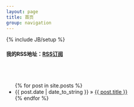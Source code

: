 ```yaml
---
layout: page
title: 首页
group: navigation
---
```

{% include JB/setup %}

<h4>我的RSS地址：<a href="/atom.xml">RSS订阅</a></h4>
<br/>
<br/>
<ul class="posts">
  {% for post in site.posts %}
    <li><span>{{ post.date | date_to_string }}</span> &raquo; <a href="{{ BASE_PATH }}{{ post.url }}">{{ post.title }}</a></li>
  {% endfor %}
</ul>

